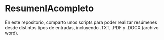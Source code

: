# ResumenIAcompleto
En este repositorio, comparto unos scripts para poder realizar resúmenes desde distintos tipos de entradas, incluyendo .TXT, .PDF y .DOCX (archivo word).
